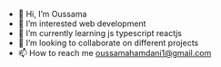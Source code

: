 - 👋 Hi, I’m Oussama
- 👀 I’m interested web development
- 🌱 I’m currently learning js typescript reactjs
- 💞️ I’m looking to collaborate on different projects
- 📫 How to reach me oussamahamdani1@gmail.com

<!---
hmdevelop77/hmdevelop77 is a ✨ special ✨ repository because its `README.md` (this file) appears on your GitHub profile.
You can click the Preview link to take a look at your changes.
--->
